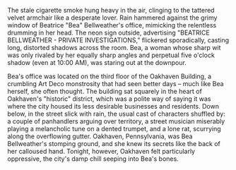 The stale cigarette smoke hung heavy in the air, clinging to the tattered velvet armchair like a desperate lover. Rain hammered against the grimy window of Beatrice "Bea" Bellweather's office, mimicking the relentless drumming in her head. The neon sign outside, advertising "BEATRICE BELLWEATHER - PRIVATE INVESTIGATIONS," flickered sporadically, casting long, distorted shadows across the room. Bea, a woman whose sharp wit was only rivaled by her equally sharp angles and perpetual five o'clock shadow (even at 10:00 AM), was staring out at the downpour.

Bea's office was located on the third floor of the Oakhaven Building, a crumbling Art Deco monstrosity that had seen better days – much like Bea herself, she often thought. The building sat squarely in the heart of Oakhaven's "historic" district, which was a polite way of saying it was where the city housed its less desirable businesses and residents. Down below, in the street slick with rain, the usual cast of characters shuffled by: a couple of panhandlers arguing over territory, a street musician miserably playing a melancholic tune on a dented trumpet, and a lone rat, scurrying along the overflowing gutter. Oakhaven, Pennsylvania, was Bea Bellweather's stomping ground, and she knew its secrets like the back of her calloused hand. Tonight, however, Oakhaven felt particularly oppressive, the city's damp chill seeping into Bea's bones.
